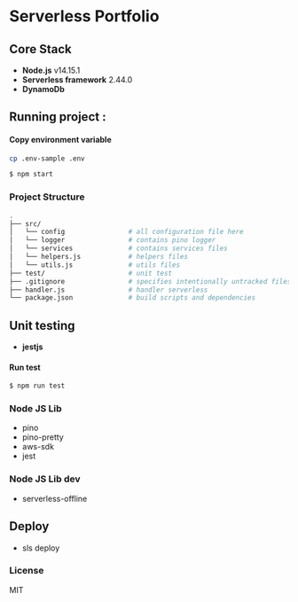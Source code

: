 # Serverless Portfolio

## Core Stack

- **Node.js** v14.15.1
- **Serverless framework** 2.44.0
- **DynamoDb**

## Running project :

#### Copy environment variable

```sh
cp .env-sample .env
```

``` bash
$ npm start
```

### Project Structure
```sh
.
├── src/
│   └── config                # all configuration file here
│   └── logger                # contains pino logger
│   └── services              # contains services files
│   └── helpers.js            # helpers files
│   └── utils.js              # utils files
├── test/                     # unit test
├── .gitignore                # specifies intentionally untracked files to ignore
├── handler.js                # handler serverless
└── package.json              # build scripts and dependencies
```
## Unit testing
- **jestjs**

#### Run test

``` bash
$ npm run test
```
### Node JS Lib
* pino
* pino-pretty
* aws-sdk
* jest

### Node JS Lib dev
* serverless-offline

## Deploy
* sls deploy
### License

MIT
